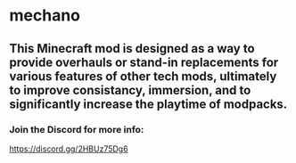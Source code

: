 # mechano

## This Minecraft mod is designed as a way to provide overhauls or stand-in replacements for various features of other tech mods, ultimately to improve consistancy, immersion, and to significantly increase the playtime of modpacks.

### Join the Discord for more info:
<https://discord.gg/2HBUz75Dg6>